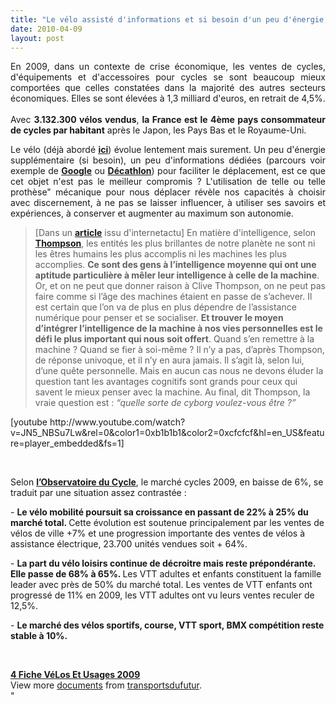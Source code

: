 ```yaml
---
title: "Le vélo assisté d'informations et si besoin d'un peu d'énergie, futur prothèse humaine ?"
date: 2010-04-09
layout: post
---
```


<p style="text-align: justify">En 2009, dans un contexte de crise économique, les ventes de cycles, d'équipements et d'accessoires pour cycles se sont beaucoup mieux comportées que celles constatées dans la majorité des autres secteurs économiques. Elles se sont élevées à 1,3 milliard d'euros, en retrait de 4,5%.<br /><br />Avec <strong>3.132.300 vélos vendus</strong>, <strong>la France est le 4ème pays consommateur de cycles par habitant</strong> après le Japon, les Pays Bas et le Royaume-Uni. </p> <p style="text-align: justify">Le vélo (déjà abordé <strong><span style="text-decoration: underline"><a href="/2010/01/yike-bike.html" target="_blank">ici</a></span></strong>) évolue lentement mais surement. Un peu d'énergie supplémentaire (si besoin), un peu d'informations dédiées (parcours voir exemple de <strong><span style="text-decoration: underline"><a href="http://maps.google.com/maps?hq=http://maps.google.com/help/maps/directions/biking/mapplet.kml&ie=UTF8&ll=37.687624,-122.319717&spn=0.346132,0.727158&z=11&lci=bike&dirflg=b&f=d&utm_campaign=en&utm_medium=van&utm_source=en-van-na-us-gns-bd" target="_blank">Google</a></span></strong> ou <strong><a href="http://velofun.fr/2010/01/01/logiciel-iphone-btwin-maps/" target="_blank">Décathlon</a></strong>) pour faciliter le déplacement, est ce que cet objet n'est pas le meilleur compromis ? L'utilisation de telle ou telle prothèse" mécanique pour nous déplacer révèle nos capacités à choisir avec discernement, à ne pas se laisser influencer, à utiliser ses savoirs et expériences, à conserver et augmenter au maximum son autonomie. </p> <blockquote> <p style=""text-align: justify"">[Dans un <strong><a href=""http://www.internetactu.net/2010/04/06/pdlt-quel-sorte-de-cyborg-voulez-vous-etre/"" target=""_blank"">article</a></strong> issu d'internetactu] En matière d'intelligence, selon <strong><a href=""http://www.wired.com/magazine/2010/03/st_thompson_cyborgs/"" target=""_blank"">Thompson</a></strong>, les entités les plus brillantes de notre planète ne sont ni les êtres humains les plus accomplis ni les machines les plus accomplies. <strong>Ce sont des gens à l’intelligence moyenne qui ont une aptitude particulière à mêler leur intelligence à celle de la machine</strong>. Or, et on ne peut que donner raison à Clive Thompson, on ne peut pas faire comme si l’âge des machines étaient en passe de s’achever. Il est certain que l’on va de plus en plus dépendre de l’assistance numérique pour penser et se socialiser. <strong>Et trouver le moyen d’intégrer l’intelligence de la machine à nos vies personnelles est le défi le plus important qui nous soit offert</strong>. Quand s’en remettre à la machine ? Quand se fier à soi-même ? Il n’y a pas, d’après Thompson, de réponse univoque, et il n’y en aura jamais. Il s’agit là, selon lui, d’une quête personnelle. Mais en aucun cas nous ne devons éluder la question tant les avantages cognitifs sont grands pour ceux qui savent le mieux penser avec la machine. Au final, dit Thompson, la vraie question est : <em>“quelle sorte de cyborg voulez-vous être ?”</em></p></blockquote> <p style=""text-align: justify"">  [youtube http://www.youtube.com/watch?v=JN5_NBSu7Lw&rel=0&color1=0xb1b1b1&color2=0xcfcfcf&hl=en_US&feature=player_embedded&fs=1]</p> <p style=""text-align: justify"">  </p>  <!--more-->  <p class=""MsoNormal""><span>Selon <strong><span style=""text-decoration: underline""><a href=""http://www.tousavelo.com/"" target=""_blank"">l’Observatoire du Cycle</a></span></strong>, le marché cycles 2009, en baisse de 6%, se traduit par une situation assez contrastée :</span></p> <p class=""MsoNormal""><span>- </span><strong><span>Le vélo mobilité poursuit sa croissance en passant de 22% à 25% du marché total. </span></strong><span>Cette évolution est soutenue principalement par les ventes de vélos de ville +7% et une progression importante des ventes de vélos à assistance électrique, 23.700 unités vendues soit + 64%.</span></p> <p class=""MsoNormal""><span>- </span><strong><span>La part du vélo loisirs continue de décroitre mais reste prépondérante. Elle passe de 68% à 65%. </span></strong><span>Les VTT adultes et enfants constituent la famille leader avec près de 50% du marché total. Les ventes de VTT enfants ont progressé de 11% en 2009, les VTT adultes ont vu leurs ventes reculer de 12,5%.</span></p> <p class=""MsoNormal""><span>- </span><strong><span>Le marché des vélos sportifs, course, VTT sport, BMX compétition reste stable à 10%.</span></strong></p> <p class=""MsoNormal""><strong><span></span></strong><strong><span></span></strong> </p> <div id=""__ss_3672647""><strong><a href=""http://www.slideshare.net/transportsdufutur/4-fiche-vlos-et-usages-2009"" title=""4 Fiche VéLos Et Usages 2009"">4 Fiche VéLos Et Usages 2009</a></strong>   <div>View more <a href=""http://www.slideshare.net/"">documents</a> from <a href=""http://www.slideshare.net/transportsdufutur"">transportsdufutur</a>.</div></div>"